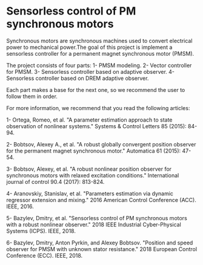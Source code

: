 # Sensorless control of PM synchronous motors
Synchronous motors are synchronous machines used to convert electrical power to mechanical power.The goal of this project is implement a sensorless controller for a permanent magnet synchronous motor (PMSM).

The project consists of four parts:
1- PMSM modeling.
2- Vector controller for PMSM.
3- Sensorless controller based on adaptive observer.
4- Sensorless controller based on DREM adaptive observer.

Each part makes a base for the next one, so we recommend the user to follow them in order.

For more information, we recommend that you read the following articles:

1- Ortega, Romeo, et al. "A parameter estimation approach to state observation of nonlinear systems." Systems & Control Letters 85 (2015): 84-94.

2- Bobtsov, Alexey A., et al. "A robust globally convergent position observer for the permanent magnet synchronous motor." Automatica 61 (2015): 47-54.

3- Bobtsov, Alexey, et al. "A robust nonlinear position observer for synchronous motors with relaxed excitation conditions." International journal of control 90.4 (2017): 813-824.

4- Aranovskiy, Stanislav, et al. "Parameters estimation via dynamic regressor extension and mixing." 2016 American Control Conference (ACC). IEEE, 2016.

5- Bazylev, Dmitry, et al. "Sensorless control of PM synchronous motors with a robust nonlinear observer." 2018 IEEE Industrial Cyber-Physical Systems (ICPS). IEEE, 2018.

6- Bazylev, Dmitry, Anton Pyrkin, and Alexey Bobtsov. "Position and speed observer for PMSM with unknown stator resistance." 2018 European Control Conference (ECC). IEEE, 2018.
